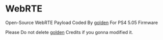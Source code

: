 # WebRTE
Open-Source WebRTE Payload Coded By [golden](https://github.com/jogolden) For PS4 5.05 Firmware

Please Do not delete [golden](https://github.com/jogolden) Credits if you gonna modified it.


